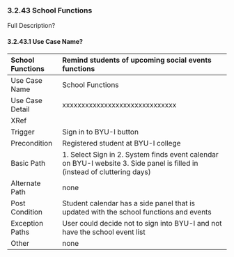 ### 3.2.43 School Functions

Full Description?

#### 3.2.43.1 Use Case Name?

| School Functions | Remind students of upcoming social events functions  |
|:--------------| :--------------|
|Use Case Name  | School Functions                                        |
|Use Case Detail| xxxxxxxxxxxxxxxxxxxxxxxxxxxxxx |
|XRef           |                                                  |
|Trigger        | Sign in to BYU-I button                                 |
|Precondition   | Registered student at BYU-I college                     |
|Basic Path     | 1. Select Sign in 2. System finds event calendar on BYU-I website 3. Side panel is filled in (instead of cluttering days) |
|Alternate Path | none                                                    |
|Post Condition | Student calendar has a side panel that is updated with the school functions and events |
|Exception Paths| User could decide not to sign into BYU-I and not have the school event list |
|Other          | none                                                    |
